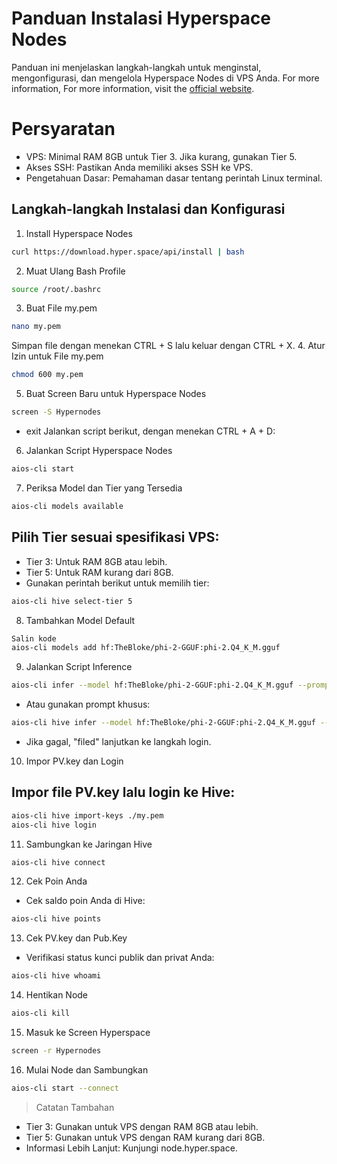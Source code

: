 # Panduan Instalasi Hyperspace Nodes
Panduan ini menjelaskan langkah-langkah untuk menginstal, mengonfigurasi, dan mengelola Hyperspace Nodes di VPS Anda.
For more information, For more information, visit the [official website](https://node.hyper.space).

# Persyaratan
- VPS: Minimal RAM 8GB untuk Tier 3. Jika kurang, gunakan Tier 5.
- Akses SSH: Pastikan Anda memiliki akses SSH ke VPS.
- Pengetahuan Dasar: Pemahaman dasar tentang perintah Linux terminal.

## Langkah-langkah Instalasi dan Konfigurasi
1. Install Hyperspace Nodes
```bash
curl https://download.hyper.space/api/install | bash
```
2. Muat Ulang Bash Profile
```bash
source /root/.bashrc
```
3. Buat File my.pem
```bash
nano my.pem
```
Simpan file dengan menekan CTRL + S lalu keluar dengan CTRL + X.
4. Atur Izin untuk File my.pem
```bash
chmod 600 my.pem
```

5. Buat Screen Baru untuk Hyperspace Nodes
```bash
screen -S Hypernodes
```
- exit Jalankan script berikut, dengan menekan CTRL + A + D:

6. Jalankan Script Hyperspace Nodes
```bash
aios-cli start
```

7. Periksa Model dan Tier yang Tersedia
```bash
aios-cli models available
```
## Pilih Tier sesuai spesifikasi VPS:
- Tier 3: Untuk RAM 8GB atau lebih.
- Tier 5: Untuk RAM kurang dari 8GB.
- Gunakan perintah berikut untuk memilih tier:
```bash
aios-cli hive select-tier 5
```

8. Tambahkan Model Default
```bash
Salin kode
aios-cli models add hf:TheBloke/phi-2-GGUF:phi-2.Q4_K_M.gguf
```

9. Jalankan Script Inference
```bash
aios-cli infer --model hf:TheBloke/phi-2-GGUF:phi-2.Q4_K_M.gguf --prompt "Can you explain the concept of hyperspace and its applications in science fiction?"
```
- Atau gunakan prompt khusus:

```bash
aios-cli hive infer --model hf:TheBloke/phi-2-GGUF:phi-2.Q4_K_M.gguf --prompt "Hello, Mad.jr Here! Can you explain hyperspace and its connection to modern science?"
```
- Jika gagal, "filed" lanjutkan ke langkah login.

10. Impor PV.key dan Login
## Impor file PV.key lalu login ke Hive:
```bash
aios-cli hive import-keys ./my.pem
aios-cli hive login
```

11. Sambungkan ke Jaringan Hive
```bash
aios-cli hive connect
```

12. Cek Poin Anda
- Cek saldo poin Anda di Hive:
```bash
aios-cli hive points
```

13. Cek PV.key dan Pub.Key
- Verifikasi status kunci publik dan privat Anda:
```bash
aios-cli hive whoami
```

14. Hentikan Node
```bash
aios-cli kill
```

15. Masuk ke Screen Hyperspace
```bash
screen -r Hypernodes
```

16. Mulai Node dan Sambungkan
```bash
aios-cli start --connect
```

> Catatan Tambahan
- Tier 3: Gunakan untuk VPS dengan RAM 8GB atau lebih.
- Tier 5: Gunakan untuk VPS dengan RAM kurang dari 8GB.
- Informasi Lebih Lanjut: Kunjungi node.hyper.space.
